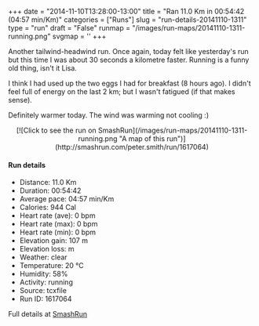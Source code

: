 +++
date = "2014-11-10T13:28:00-13:00"
title = "Ran 11.0 Km in 00:54:42 (04:57 min/Km)"
categories = ["Runs"]
slug = "run-details-20141110-1311"
type = "run"
draft = "False"
runmap = "/images/run-maps/20141110-1311-running.png"
svgmap = '<polyline points="0 56, 0 60, 2 60, 11 51, 18 48, 24 50, 27 47, 27 45, 28 45, 30 45, 34 45, 43 45, 47 47, 53 53, 53 53, 56 55, 61 56, 62 56, 66 56, 79 53, 82 51, 89 53, 92 54, 95 53, 100 49, 98 45, 97 40, 97 44, 100 48, 95 53, 92 54, 88 52, 82 52, 78 54, 68 57, 61 57, 55 54, 46 47, 43 46, 31 45, 27 45, 27 47, 23 50, 19 48, 14 49, 11 52, 10 52, 7 55">'
+++

Another tailwind-headwind run. Once again, today felt like yesterday's run but this time I was about 30 seconds a kilometre faster. Running is a funny old thing, isn't it Lisa. 

I think I had used up the two eggs I had for breakfast (8 hours ago). I didn't feel full of energy on the last 2 km; but I wasn't fatigued (if that makes sense). 

Definitely warmer today. The wind was warming not cooling :)



<!--more-->

<center>
[![Click to see the run on SmashRun](/images/run-maps/20141110-1311-running.png "A map of this run")](http://smashrun.com/peter.smith/run/1617064)
</center>

#### Run details

* Distance: 11.0 Km
* Duration: 00:54:42
* Average pace: 04:57 min/Km
* Calories: 944 Cal
* Heart rate (ave): 0 bpm
* Heart rate (max): 0 bpm
* Heart rate (min): 0 bpm
* Elevation gain: 107 m
* Elevation loss:  m
* Weather: clear
* Temperature: 20 &deg;C
* Humidity: 58%
* Activity: running
* Source: tcxfile
* Run ID: 1617064

Full details at [SmashRun](http://smashrun.com/peter.smith/run/1617064)